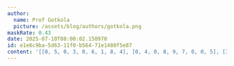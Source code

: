 ```yaml
---
author:
  name: Prof Gotkola
  picture: /assets/blog/authors/gotkola.png
maskRate: 0.43
date: 2025-07-10T08:00:02.150970
id: e1e6c9ba-5d63-11f0-b564-71e1480f5e87
content: '[[0, 5, 0, 3, 0, 6, 1, 8, 4], [0, 4, 0, 8, 9, 7, 0, 0, 5], [3, 0, 0, 0, 0, 0, 9, 6, 0], [5, 0, 4, 1, 8, 0, 2, 0, 0], [2, 6, 1, 5, 7, 3, 8, 4, 9], [0, 8, 7, 0, 4, 2, 5, 1, 0], [0, 9, 0, 2, 0, 4, 0, 0, 8], [4, 0, 2, 0, 0, 0, 6, 0, 1], [0, 1, 3, 7, 0, 0, 0, 9, 2]]'
---
```

